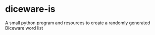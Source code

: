 # diceware-is
A small python program and resources to create a randomly generated Diceware word list
